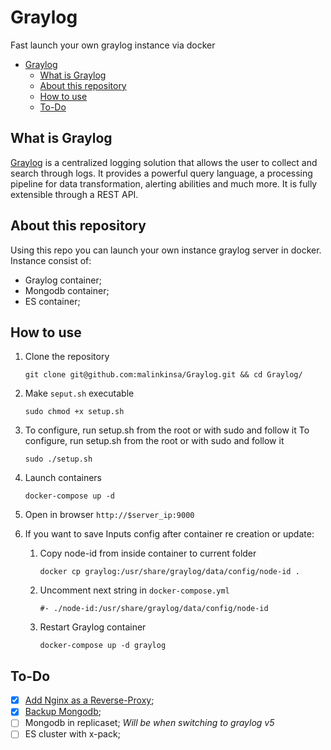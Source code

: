 # Graylog

Fast launch your own graylog instance via docker  
- [Graylog](#graylog)
  - [What is Graylog](#what-is-graylog)
  - [About this repository](#about-this-repository)
  - [How to use](#how-to-use)
  - [To-Do](#to-do)

## What is Graylog

[Graylog](https://www.graylog.org/) is a centralized logging solution that allows the user to collect and search through logs. It provides a powerful query language, a processing pipeline for data transformation, alerting abilities and much more. It is fully extensible through a REST API.

## About this repository

Using this repo you can launch your own instance graylog server in docker.
Instance consist of:
*   Graylog container;
*   Mongodb container;
*   ES container;

## How to use

1.  Clone the repository
    ```
    git clone git@github.com:malinkinsa/Graylog.git && cd Graylog/
    ```

2.  Make `seput.sh` executable
    ```
    sudo chmod +x setup.sh
    ```

3. To configure, run setup.sh from the root or with sudo and follow it
To configure, run setup.sh from the root or with sudo and follow it
    ```
    sudo ./setup.sh
    ```

4. Launch containers
   ```
   docker-compose up -d
   ```
5. Open in browser `http://$server_ip:9000`

6. If you want to save Inputs config after container re creation or update:
   1. Copy node-id from inside container to current folder
      ```
      docker cp graylog:/usr/share/graylog/data/config/node-id .
      ```
   2. Uncomment next string in `docker-compose.yml`
   
      `#- ./node-id:/usr/share/graylog/data/config/node-id`
   3. Restart Graylog container
      ```
      docker-compose up -d graylog
      ```

## To-Do

- [x] [Add Nginx as a Reverse-Proxy](docs/nginx.md); 
- [x] [Backup Mongodb](docs/mongodb.md);
- [ ] Mongodb in replicaset; <i>Will be when switching to graylog v5</i>
- [ ] ES cluster with x-pack;
